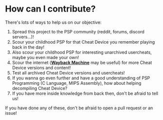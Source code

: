 # How can I contribute?
There's lots of ways to help us on our objective:
 1. Spread this project to the PSP community (reddit, forums, discord servers...)!
 2. Scour your childhood PSP for that Cheat Device you remember playing back in the day!
 3. Also scour your childhood PSP for interesting unarchived usercheats, maybe you even made your own!
 4. Scour the internet (**[Wayback Machine](https://web.archive.org/)** may be useful) for more Cheat Device versions and content!
 5. Test all archived Cheat Device versions and usercheats!
 6. If you wanna go even further and have a good understanding of PSP Programming (C Language, MIPS Assembly), how about helping decompiling Cheat Device?
 7. If you have more inside knowledge from back then, don't be afraid to tell us!
 
If you have done any of these, don't be afraid to open a pull request or an issue!